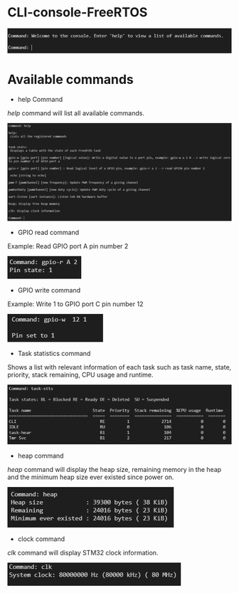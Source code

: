 # CLI-console-FreeRTOS

![welcomeMsg](/img/welcomeMsg.png)

# Available commands 

* help Command

*help* command will list all available commands.

![helpCommand](/img/helpCommand.png)

* GPIO read command

Example: Read GPIO port A pin number 2

![gpioReadCommand](/img/gpioReadCommand.png)

* GPIO write command

Example: Write 1 to GPIO port C pin number 12

![gpioWriteCommand](/img/gpioWriteCommand.png)

* Task statistics command

Shows a list with relevant information of each task such as task name, 
state, priority, stack remaining, CPU usage and runtime.

![task-stats](/img/taskStatsCommand.png)

* heap command

*heap* command will display the heap size, remaining memory in the heap and 
the minimum heap size ever existed since power on. 

![heap command](/img/heapCommand.png)

* clock command

*clk* command will display STM32 clock information.

![clk command](/img/clkCommand.png)
